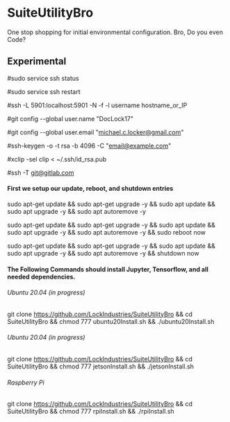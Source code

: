 # SuiteUtilityBro
One stop shopping for initial environmental configuration. Bro, Do you even Code?

## Experimental

#sudo service ssh status

#sudo service ssh restart

#ssh -L 5901:localhost:5901 -N -f -l username hostname_or_IP


#git config --global user.name "DocLock17"

#git config --global user.email "michael.c.locker@gmail.com"

#ssh-keygen -o -t rsa -b 4096 -C "email@example.com"

#xclip -sel clip < ~/.ssh/id_rsa.pub

#ssh -T git@gitlab.com

#### First we setup our update, reboot, and shutdown entries

sudo apt-get update && sudo apt-get upgrade -y && sudo apt update && sudo apt upgrade -y && sudo apt autoremove -y

sudo apt-get update && sudo apt-get upgrade -y && sudo apt update && sudo apt upgrade -y && sudo apt autoremove -y && sudo reboot now

sudo apt-get update && sudo apt-get upgrade -y && sudo apt update && sudo apt upgrade -y && sudo apt autoremove -y && shutdown now



#### The Following Commands should install Jupyter, Tensorflow, and all needed dependencies.


###### Ubuntu 20.04 (in progress)
git clone https://github.com/LockIndustries/SuiteUtilityBro && cd SuiteUtilityBro && chmod 777 ubuntu20Install.sh && ./ubuntu20Install.sh


###### Ubuntu 20.04 (in progress)
git clone https://github.com/LockIndustries/SuiteUtilityBro && cd SuiteUtilityBro && chmod 777 jetsonInstall.sh && ./jetsonInstall.sh


###### Raspberry Pi
git clone https://github.com/LockIndustries/SuiteUtilityBro && cd SuiteUtilityBro && chmod 777 rpiInstall.sh && ./rpiInstall.sh


